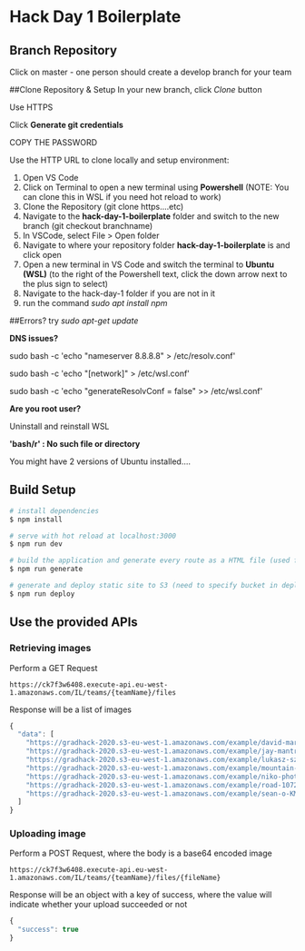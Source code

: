 # Hack Day 1 Boilerplate

## Branch Repository

Click on master - one person should create a develop branch for your team

##Clone Repository & Setup
In your new branch, click _Clone_ button

Use HTTPS

Click **Generate git credentials**

COPY THE PASSWORD

Use the HTTP URL to clone locally and setup environment:

1. Open VS Code
2. Click on Terminal to open a new terminal using **Powershell** (NOTE: You can clone this in WSL if you need hot reload to work)
3. Clone the Repository (git clone https....etc)
4. Navigate to the **hack-day-1-boilerplate** folder and switch to the new branch (git checkout branchname)
5. In VSCode, select File > Open folder
6. Navigate to where your repository folder **hack-day-1-boilerplate** is and click open
7. Open a new terminal in VS Code and switch the terminal to **Ubuntu (WSL)** (to the right of the Powershell text, click the down arrow next to the plus sign to select)
8. Navigate to the hack-day-1 folder if you are not in it
9. run the command _sudo apt install npm_

##Errors?
try _sudo apt-get update_

**DNS issues?**

sudo bash -c 'echo "nameserver 8.8.8.8" > /etc/resolv.conf'

sudo bash -c 'echo "[network]" > /etc/wsl.conf'

sudo bash -c 'echo "generateResolvConf = false" >> /etc/wsl.conf'

**Are you root user?**

Uninstall and reinstall WSL

**'bash/r' : No such file or directory**

You might have 2 versions of Ubuntu installed....

## Build Setup

```bash
# install dependencies
$ npm install

# serve with hot reload at localhost:3000
$ npm run dev

# build the application and generate every route as a HTML file (used for static hosting).
$ npm run generate

# generate and deploy static site to S3 (need to specify bucket in deploy.sh)
$ npm run deploy
```

## Use the provided APIs

### Retrieving images

Perform a GET Request

```
https://ck7f3w6408.execute-api.eu-west-1.amazonaws.com/IL/teams/{teamName}/files
```

Response will be a list of images

```js
{
  "data": [
    "https://gradhack-2020.s3-eu-west-1.amazonaws.com/example/david-marcu-78A265wPiO4-unsplash.jpg",
    "https://gradhack-2020.s3-eu-west-1.amazonaws.com/example/jay-mantri-TFyi0QOx08c-unsplash.jpg",
    "https://gradhack-2020.s3-eu-west-1.amazonaws.com/example/lukasz-szmigiel-jFCViYFYcus-unsplash.jpg",
    "https://gradhack-2020.s3-eu-west-1.amazonaws.com/example/mountain-landscape-2031539_1280.jpg",
    "https://gradhack-2020.s3-eu-west-1.amazonaws.com/example/niko-photos-tGTVxeOr_Rs-unsplash.jpg",
    "https://gradhack-2020.s3-eu-west-1.amazonaws.com/example/road-1072823_1280.jpg",
    "https://gradhack-2020.s3-eu-west-1.amazonaws.com/example/sean-o-KMn4VEeEPR8-unsplash.jpg"
  ]
}
```

### Uploading image

Perform a POST Request, where the body is a base64 encoded image

```
https://ck7f3w6408.execute-api.eu-west-1.amazonaws.com/IL/teams/{teamName}/files/{fileName}
```

Response will be an object with a key of success, where the value will indicate whether your upload succeeded or not

```js
{
  "success": true
}
```
